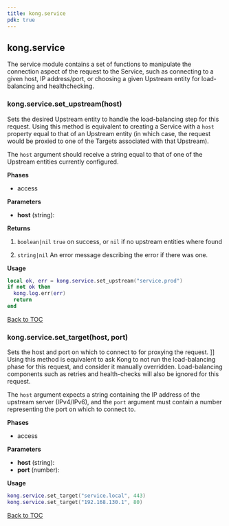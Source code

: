 ```yaml
---
title: kong.service
pdk: true
---
```


## kong.service

The service module contains a set of functions to manipulate the connection
 aspect of the request to the Service, such as connecting to a given host, IP
 address/port, or choosing a given Upstream entity for load-balancing and
 healthchecking.



### kong.service.set_upstream(host)

Sets the desired Upstream entity to handle the load-balancing step for
 this request.  Using this method is equivalent to creating a Service with a
 `host` property equal to that of an Upstream entity (in which case, the
 request would be proxied to one of the Targets associated with that
 Upstream).

 The `host` argument should receive a string equal to that of one of the
 Upstream entities currently configured.


**Phases**

* access

**Parameters**

* **host** (string):

**Returns**

1.  `boolean|nil` `true` on success, or `nil` if no upstream entities
 where found

1.  `string|nil`  An error message describing the error if there was
 one.



**Usage**

``` lua
local ok, err = kong.service.set_upstream("service.prod")
if not ok then
  kong.log.err(err)
  return
end
```

[Back to TOC](#table-of-contents)


### kong.service.set_target(host, port)

Sets the host and port on which to connect to for proxying the request.  ]]
 Using this method is equivalent to ask Kong to not run the load-balancing
 phase for this request, and consider it manually overridden.
 Load-balancing components such as retries and health-checks will also be
 ignored for this request.

 The `host` argument expects a string containing the IP address of the
 upstream server (IPv4/IPv6), and the `port` argument must contain a number
 representing the port on which to connect to.


**Phases**

* access

**Parameters**

* **host** (string):
* **port** (number):

**Usage**

``` lua
kong.service.set_target("service.local", 443)
kong.service.set_target("192.168.130.1", 80)
```

[Back to TOC](#table-of-contents)

